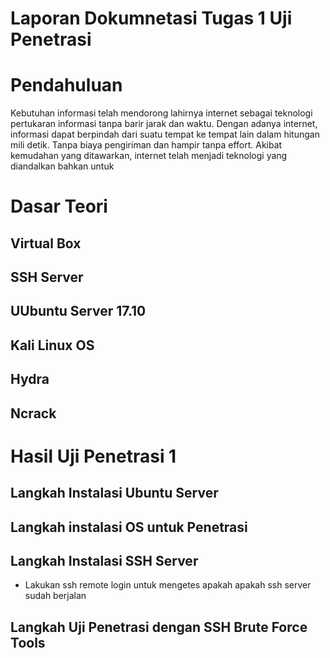 Laporan Dokumnetasi Tugas 1 Uji Penetrasi
========================

# Pendahuluan

Kebutuhan informasi telah mendorong lahirnya internet sebagai teknologi pertukaran informasi tanpa barir jarak dan waktu.
Dengan adanya internet, informasi dapat berpindah dari suatu tempat ke tempat lain dalam hitungan mili detik. Tanpa biaya pengiriman dan hampir tanpa effort. Akibat kemudahan yang ditawarkan, internet telah menjadi teknologi yang diandalkan bahkan untuk 

# Dasar Teori

## Virtual Box



## SSH Server



## UUbuntu Server 17.10 



## Kali Linux OS



## Hydra



## Ncrack



# Hasil Uji Penetrasi 1



## Langkah Instalasi Ubuntu Server



## Langkah instalasi OS untuk Penetrasi


## Langkah Instalasi SSH Server

- Lakukan ssh remote login untuk mengetes apakah apakah ssh server sudah berjalan


## Langkah Uji Penetrasi dengan SSH Brute Force Tools